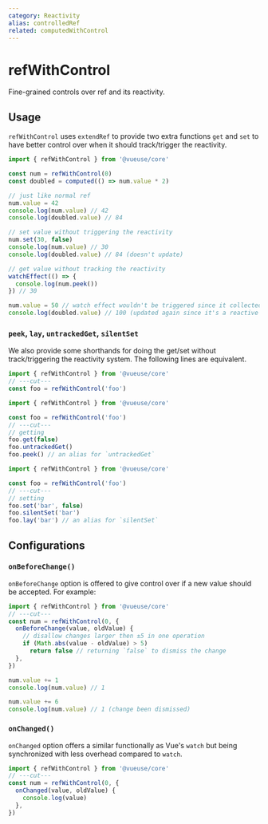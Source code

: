 ```yaml
---
category: Reactivity
alias: controlledRef
related: computedWithControl
---
```


# refWithControl

Fine-grained controls over ref and its reactivity.

## Usage

`refWithControl` uses `extendRef` to provide two extra functions `get` and `set` to have better control over when it should track/trigger the reactivity.

```ts
import { refWithControl } from '@vueuse/core'

const num = refWithControl(0)
const doubled = computed(() => num.value * 2)

// just like normal ref
num.value = 42
console.log(num.value) // 42
console.log(doubled.value) // 84

// set value without triggering the reactivity
num.set(30, false)
console.log(num.value) // 30
console.log(doubled.value) // 84 (doesn't update)

// get value without tracking the reactivity
watchEffect(() => {
  console.log(num.peek())
}) // 30

num.value = 50 // watch effect wouldn't be triggered since it collected nothing.
console.log(doubled.value) // 100 (updated again since it's a reactive set)
```

### `peek`, `lay`, `untrackedGet`, `silentSet`

We also provide some shorthands for doing the get/set without track/triggering the reactivity system. The following lines are equivalent.

```ts
import { refWithControl } from '@vueuse/core'
// ---cut---
const foo = refWithControl('foo')
```

```ts
import { refWithControl } from '@vueuse/core'

const foo = refWithControl('foo')
// ---cut---
// getting
foo.get(false)
foo.untrackedGet()
foo.peek() // an alias for `untrackedGet`
```

```ts
import { refWithControl } from '@vueuse/core'

const foo = refWithControl('foo')
// ---cut---
// setting
foo.set('bar', false)
foo.silentSet('bar')
foo.lay('bar') // an alias for `silentSet`
```

## Configurations

### `onBeforeChange()`

`onBeforeChange` option is offered to give control over if a new value should be accepted. For example:

```ts
import { refWithControl } from '@vueuse/core'
// ---cut---
const num = refWithControl(0, {
  onBeforeChange(value, oldValue) {
    // disallow changes larger then ±5 in one operation
    if (Math.abs(value - oldValue) > 5)
      return false // returning `false` to dismiss the change
  },
})

num.value += 1
console.log(num.value) // 1

num.value += 6
console.log(num.value) // 1 (change been dismissed)
```

### `onChanged()`

`onChanged` option offers a similar functionally as Vue's `watch` but being synchronized with less overhead compared to `watch`.

```ts
import { refWithControl } from '@vueuse/core'
// ---cut---
const num = refWithControl(0, {
  onChanged(value, oldValue) {
    console.log(value)
  },
})
```
